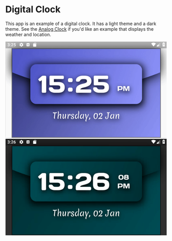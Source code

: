 # Digital Clock

This app is an example of a digital clock.
It has a light theme and a dark theme.
See the [Analog Clock](../analog_clock) if you'd like an example that displays the weather and location.

<img src='flutter_light.gif' width='650'>

<img src='flutter_dark.gif' width='650'>
